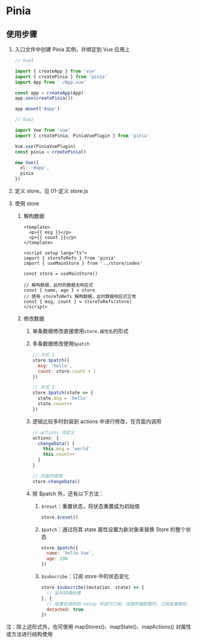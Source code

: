 # Pinia

## 使用步骤

1. 入口文件中创建 Pinia 实例，并绑定到 Vue 应用上

   ```js
   // Vue3
   
   import { createApp } from 'vue'
   import { createPinia } from 'pinia'
   import App from './App.vue'
   
   const app = createApp(App)
   app.use(createPinia())
   
   app.mount('#app')
   ```

   ```js
   // Vue2
   
   import Vue from 'vue'
   import { createPinia, PiniaVuePlugin } from 'pinia'
   
   Vue.use(PiniaVuePlugin)
   const pinia = createPinia()
   
   new Vue({
     el: '#app',
     pinia
   })
   ```

2. 定义 store。见 01-定义 store.js

3. 使用 store

   1. 解构数据

      ```vue
      <template>
        <p>{{ msg }}</p>
        <p>{{ count }}</p>
      </template>
      
      <script setup lang="ts">
      import { storeToRefs } from 'pinia'
      import { useMainStore } from '../store/index'
      
      const store = useMainStore()
      
      // 解构数据，此时的数据无响应式
      const { name, age } = store
      // 使用 storeToRefs 解构数据，此时数据响应式正常
      const { msg, count } = storeToRefs(store)
      </script>
      ```

   2. 修改数据

      1. 单条数据修改直接使用`store.属性名`的形式

      2. 多条数据修改使用`$patch`
   
         ```js
         // 方式 1
         store.$patch({
           msg: 'hello',
           count: store.count + 1
         })
         
         // 方式 2
         store.$patch(state => {
           state.msg = 'hello'
           state.count++
         })
         ```

      3. 逻辑比较多时封装到 actions 中进行修改，在页面内调用
   
         ```js
         // actions 内定义
         actions: {
           changeData() {
             this.msg = 'world'
             this.count++
           }
         }
         
         // 页面内使用
         store.changeData()
         ```
   
      4. 除 $patch 外，还有以下方法：
   
         1. `$reset`：重置状态，将状态重置成为初始值
   
            ```js
            store.$reset()
            ```
   
         2. `$patch`：通过将其 state 属性设置为新对象来替换 Store 的整个状态
   
            ```js
            store.$patch({
              name: 'hello Vue',
              age: 198
            })
            ```
   
         3. `$subscribe`：订阅 store 中的状态变化
   
            ```js
            store.$subscribe((mutation, state) => {
              // 监听回调处理
            }, {
              // 如果在组件的 setup 中进行订阅，当组件被卸载时，订阅会被删除，通过 detached:true 可以让订阅保留
              detached: true
            })
            ```

注：除上述形式外，也可使用 mapStores()、mapState()、mapActions() 对属性或方法进行结构使用
